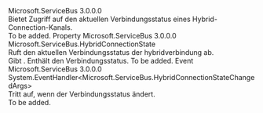 <Type Name="IHybridConnectionStatus" FullName="Microsoft.ServiceBus.IHybridConnectionStatus">
  <TypeSignature Language="C#" Value="public interface IHybridConnectionStatus" />
  <TypeSignature Language="ILAsm" Value=".class public interface auto ansi abstract IHybridConnectionStatus" />
  <TypeSignature Language="DocId" Value="T:Microsoft.ServiceBus.IHybridConnectionStatus" />
  <TypeSignature Language="VB.NET" Value="Public Interface IHybridConnectionStatus" />
  <TypeSignature Language="F#" Value="type IHybridConnectionStatus = interface" />
  <AssemblyInfo>
    <AssemblyName>Microsoft.ServiceBus</AssemblyName>
    <AssemblyVersion>3.0.0.0</AssemblyVersion>
  </AssemblyInfo>
  <Interfaces />
  <Docs>
    <summary>Bietet Zugriff auf den aktuellen Verbindungsstatus eines Hybrid-Connection-Kanals.</summary>
    <remarks>To be added.</remarks>
  </Docs>
  <Members>
    <Member MemberName="ConnectionState">
      <MemberSignature Language="C#" Value="public Microsoft.ServiceBus.HybridConnectionState ConnectionState { get; }" />
      <MemberSignature Language="ILAsm" Value=".property instance valuetype Microsoft.ServiceBus.HybridConnectionState ConnectionState" />
      <MemberSignature Language="DocId" Value="P:Microsoft.ServiceBus.IHybridConnectionStatus.ConnectionState" />
      <MemberSignature Language="VB.NET" Value="Public ReadOnly Property ConnectionState As HybridConnectionState" />
      <MemberSignature Language="F#" Value="member this.ConnectionState : Microsoft.ServiceBus.HybridConnectionState" Usage="Microsoft.ServiceBus.IHybridConnectionStatus.ConnectionState" />
      <MemberType>Property</MemberType>
      <AssemblyInfo>
        <AssemblyName>Microsoft.ServiceBus</AssemblyName>
        <AssemblyVersion>3.0.0.0</AssemblyVersion>
      </AssemblyInfo>
      <ReturnValue>
        <ReturnType>Microsoft.ServiceBus.HybridConnectionState</ReturnType>
      </ReturnValue>
      <Docs>
        <summary>Ruft den aktuellen Verbindungsstatus der hybridverbindung ab. </summary>
        <value>Gibt <see cref="T:Microsoft.ServiceBus.HybridConnectionState" />. Enthält den Verbindungsstatus. </value>
        <remarks>To be added.</remarks>
      </Docs>
    </Member>
    <Member MemberName="ConnectionStateChanged">
      <MemberSignature Language="C#" Value="event EventHandler&lt;Microsoft.ServiceBus.HybridConnectionStateChangedArgs&gt; ConnectionStateChanged;" />
      <MemberSignature Language="ILAsm" Value=".event class System.EventHandler`1&lt;class Microsoft.ServiceBus.HybridConnectionStateChangedArgs&gt; ConnectionStateChanged" />
      <MemberSignature Language="DocId" Value="E:Microsoft.ServiceBus.IHybridConnectionStatus.ConnectionStateChanged" />
      <MemberSignature Language="VB.NET" Value="Event ConnectionStateChanged As EventHandler(Of HybridConnectionStateChangedArgs) " />
      <MemberSignature Language="F#" Value="member this.ConnectionStateChanged : EventHandler&lt;Microsoft.ServiceBus.HybridConnectionStateChangedArgs&gt; " Usage="member this.ConnectionStateChanged : System.EventHandler&lt;Microsoft.ServiceBus.HybridConnectionStateChangedArgs&gt; " />
      <MemberType>Event</MemberType>
      <AssemblyInfo>
        <AssemblyName>Microsoft.ServiceBus</AssemblyName>
        <AssemblyVersion>3.0.0.0</AssemblyVersion>
      </AssemblyInfo>
      <ReturnValue>
        <ReturnType>System.EventHandler&lt;Microsoft.ServiceBus.HybridConnectionStateChangedArgs&gt;</ReturnType>
      </ReturnValue>
      <Docs>
        <summary>Tritt auf, wenn der Verbindungsstatus ändert. </summary>
        <remarks>To be added.</remarks>
      </Docs>
    </Member>
  </Members>
</Type>